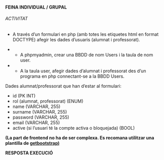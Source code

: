 #### FEINA INDIVIDUAL / GRUPAL

###### ACTIVITAT
+ A través d’un formulari en php (amb totes les etiquetes html en format DOCTYPE) afegir les dades d’usuaris (alumnat i professorat).

+ + A phpmyadmin, crear una BBDD de nom Users i la taula de nom user.
+ + A la taula user, afegir dades d’alumnat i professorat des d’un programa en php connectant-se a la BBDD Users.

Dades alumnat/professorat que han d’estar al formulari:

+ id (PK INT)
+ rol (alumnat, professorat) (ENUM)
+ name (VARCHAR, 255)
+ surname (VARCHAR, 255)
+ password (VARCHAR, 255)
+ email (VARCHAR, 255)
+ active (si l’usuari té la compte activa o bloquejada) (BOOL)

**(La part de frontend no ha de ser complexa. Es recomana utilitzar una plantilla de <u>[getbootstrap](https://getbootstrap.com/docs/5.3/getting-started/introduction/))</u>**

**RESPOSTA EXECUCIÓ**